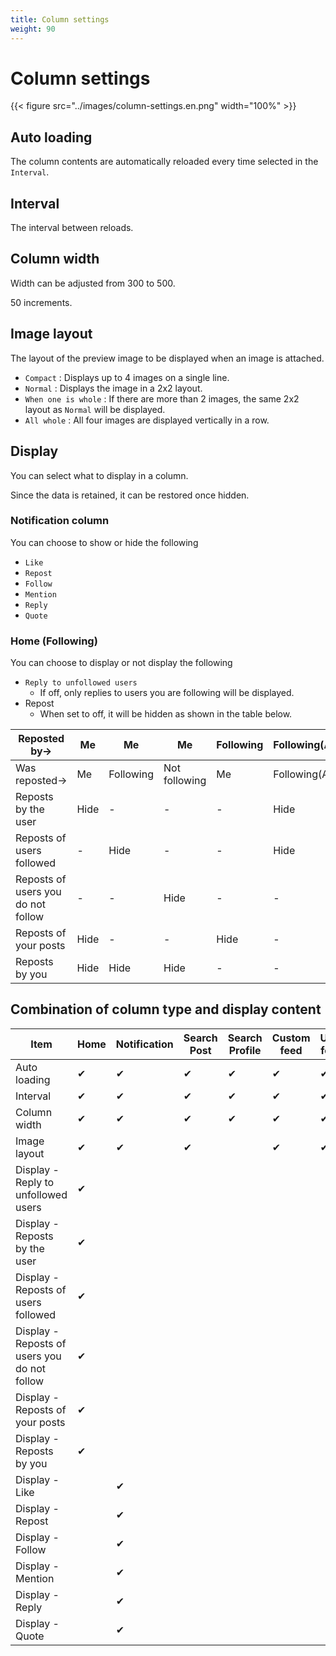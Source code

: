 ```yaml
---
title: Column settings
weight: 90
---
```


# Column settings

{{< figure src="../images/column-settings.en.png" width="100%" >}}

## Auto loading

The column contents are automatically reloaded every time selected in the `Interval`.

## Interval

The interval between reloads.

## Column width

Width can be adjusted from 300 to 500.

50 increments.

## Image layout

The layout of the preview image to be displayed when an image is attached.

- `Compact` : Displays up to 4 images on a single line.
- `Normal` : Displays the image in a 2x2 layout.
- `When one is whole` : If there are more than 2 images, the same 2x2 layout as `Normal` will be displayed.
- `All whole` : All four images are displayed vertically in a row.

## Display

You can select what to display in a column.

Since the data is retained, it can be restored once hidden.

### Notification column

You can choose to show or hide the following

- `Like`
- `Repost`
- `Follow`
- `Mention`
- `Reply`
- `Quote`

### Home (Following)

You can choose to display or not display the following

- `Reply to unfollowed users`
  - If off, only replies to users you are following will be displayed.
- Repost
  - When set to off, it will be hidden as shown in the table below.

|Reposted by→|Me|Me|Me|Following|Following(A)|Following(A)|Following|
|---|---|---|---|---|---|---|---|
|Was reposted→|Me|Following|Not following|Me|Following(A)|Following(B)|Not following|
|Reposts by the user|Hide|-|-|-|Hide|-|-|
|Reposts of users followed|-|Hide|-|-|Hide|Hide|-|
|Reposts of users you do not follow|-|-|Hide|-|-|-|Hide|
|Reposts of your posts|Hide|-|-|Hide|-|-|-|
|Reposts by you|Hide|Hide|Hide|-|-|-|-|


## Combination of column type and display content

|Item|Home|Notification|Search Post|Search Profile|Custom feed|User feed|List|
|---|---|---|---|---|---|---|---|
|Auto loading|✔|✔|✔|✔|✔|✔|✔|
|Interval|✔|✔|✔|✔|✔|✔|✔|
|Column width|✔|✔|✔|✔|✔|✔|✔|
|Image layout|✔|✔|✔||✔|✔|✔|
|Display - Reply to unfollowed users|✔|||||||
|Display - Reposts by the user|✔|||||||
|Display - Reposts of users followed|✔|||||||
|Display - Reposts of users you do not follow|✔|||||||
|Display - Reposts of your posts|✔|||||||
|Display - Reposts by you|✔|||||||
|Display - Like||✔|||||
|Display - Repost||✔|||||
|Display - Follow||✔|||||
|Display - Mention||✔|||||
|Display - Reply||✔|||||
|Display - Quote||✔|||||
